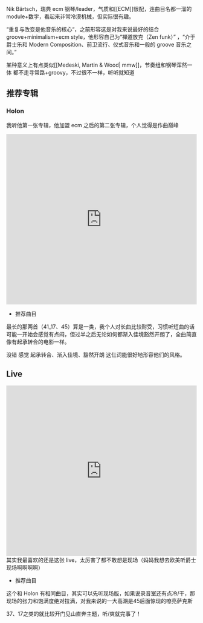 Nik Bärtsch，瑞典 ecm 钢琴/leader，气质和[[ECM]]很配，连曲目名都一溜的 module+数字，看起来非常冷漠机械，但实际很有趣。

“重复与改变是他音乐的核心“，之前形容这是对我来说最好的结合 groove+minimalism+ecm style，他形容自己为“禅道放克（Zen funk）” ，“介于爵士乐和 Modern Composition、前卫流行、仪式音乐和一般的 groove 音乐之间。”

某种意义上有点类似[[Medeski, Martin & Wood| mmw]]，节奏组和钢琴浑然一体 都不走寻常路+groovy，不过很不一样，听听就知道

## 推荐专辑 

### Holon
我听他第一张专辑，他加盟 ecm 之后的第二张专辑，个人觉得是作曲巅峰
<iframe allow="autoplay *; encrypted-media *; fullscreen *; clipboard-write" frameborder="0" height="450" style="width:100%;max-width:660px;overflow:hidden;background:transparent;" sandbox="allow-forms allow-popups allow-same-origin allow-scripts allow-storage-access-by-user-activation allow-top-navigation-by-user-activation" src="https://embed.music.apple.com/hk/album/holon/1443744572?l=en"></iframe>

- 推荐曲目
  
最长的那两首（41_17、45）算是一类，我个人对长曲比较耐受，习惯听短曲的话 可能一开始会感觉有点闷，但过半之后无论如何都渐入佳境豁然开朗了，全曲简直像有起承转合的电影一样。 

没错 感觉 起承转合、渐入佳境、豁然开朗 这仨词能很好地形容他们的风格。


## Live
<iframe allow="autoplay *; encrypted-media *; fullscreen *; clipboard-write" frameborder="0" height="450" style="width:100%;max-width:660px;overflow:hidden;background:transparent;" sandbox="allow-forms allow-popups allow-same-origin allow-scripts allow-storage-access-by-user-activation allow-top-navigation-by-user-activation" src="https://embed.music.apple.com/hk/album/nik-b%C3%A4rtschs-ronin-live/1444206466?l=en"></iframe>
其实我最喜欢的还是这张 live，太厉害了都不敢想是现场（妈妈我想去欧美听爵士现场啊啊啊啊）

- 推荐曲目 
  
这个和 Holon 有相同曲目，其实可以先听现场版，如果说录音室还有点冷/干，那现场的张力和饱满度绝对拉满，对我来说的一大高潮是45后面惊现的嘹亮萨克斯

37、17之类的就比较开门见山直奔主题，听/爽就完事了！